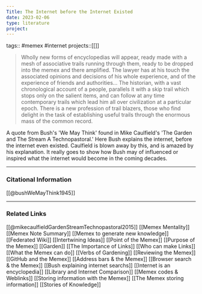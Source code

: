 ```yaml
---
Title: The Internet before the Internet Existed
date: 2023-02-06
type: literature
project:
---
```

tags:: #memex #internet
projects::[[]]


> Wholly new forms of encyclopedias will appear, ready made with a mesh of associative trails running through them, ready to be dropped into the memex and there amplified. The lawyer has at his touch the associated opinions and decisions of his whole experience, and of the experience of friends and authorities… The historian, with a vast chronological account of a people, parallels it with a skip trail which stops only on the salient items, and can follow at any time contemporary trails which lead him all over civilization at a particular epoch. There is a new profession of trail blazers, those who find delight in the task of establishing useful trails through the enormous mass of the common record.

A quote from Bush's 'We May Think' found in Mike Caulfield's 'The Garden and The Stream A Technopastoral.' Here Bush explains the internet, before the internet even existed. Caulfield is blown away by this, and is amazed by his explanation. It really goes to show how Bush may of influenced or inspired what the internet would become in the coming decades.

---
### Citational Information

[[@bushWeMayThink1945]]

---

### Related Links

[[@mikecaulfieldGardenStreamTechnopastoral2015]]
[[Memex Mentality]]
[[Memex Note Summary]]
[[Memex to generate new knowledge]]
[[Federated Wiki]]
[[Intertwining Ideas]]
[[Point of the Memex]]
[[Purpose of the Memex]]
[[Garden]]
[[The Importance of Links]]
[[Who can make Links]]
[[What the Memex can do]]
[[Verbs of Gardening]]
[[Reviewing the Memex]]
[[GitHub and the Memex]]
[[Address bars & the Memex]]
[[Browser search & the Memex]]
[[Bush explaining internet searchs]]
[[Internet is an encyclopedia]]
[[Library and Internet Comparison]]
[[Memex codes & Weblinks]]
[[Storing information with the Memex]]
[[The Memex storing information]]
[[Stories of Knowledge]]